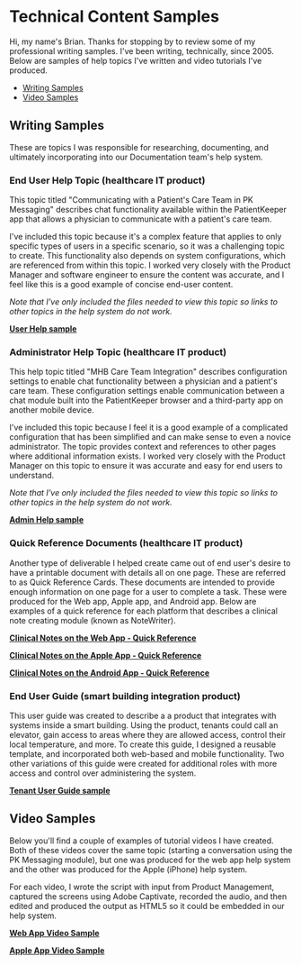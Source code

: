 # Technical Content Samples
Hi, my name's Brian. Thanks for stopping by to review some of my professional writing samples. I've been writing, technically, since 2005. Below are samples of help topics I've written and video tutorials I've produced. 

- [Writing Samples](#writing-samples)
- [Video Samples](#video-samples)

## Writing Samples
These are topics I was responsible for researching, documenting, and ultimately incorporating into our Documentation team's help system. 

### End User Help Topic (healthcare IT product)
This topic titled "Communicating with a Patient's Care Team in PK Messaging" describes chat functionality available within the PatientKeeper app that allows a physician to communicate with a patient's care team. 

I've included this topic because it's a complex feature that applies to only specific types of users in a specific scenario, so it was a challenging topic to create. This functionality also depends on system configurations, which are referenced from within this topic. I worked very closely with the Product Manager and software engineer to ensure the content was accurate, and I feel like this is a good example of concise end-user content. 

*Note that I've only included the files needed to view this topic so links to other topics in the help system do not work.*

**[User Help sample](https://mydogjack.github.io/samples/UserTopicSample-Web/index.html)**


### Administrator Help Topic (healthcare IT product)
This help topic titled "MHB Care Team Integration" describes configuration settings to enable chat functionality between a physician and a patient's care team. These configuration settings enable communication between a chat module built into the PatientKeeper browser and a third-party app on another mobile device.  

I've included this topic because I feel it is a good example of a complicated configuration that has been simplified and can make sense to even a novice administrator. The topic provides context and references to other pages where additional information exists. I worked very closely with the Product Manager on this topic to ensure it was accurate and easy for end users to understand. 

*Note that I've only included the files needed to view this topic so links to other topics in the help system do not work.*

**[Admin Help sample](https://mydogjack.github.io/samples/AdminTopicSample/)**

### Quick Reference Documents (healthcare IT product)
Another type of deliverable I helped create came out of end user's desire to have a printable document with details all on one page. These are referred to as Quick Reference Cards. These documents are intended to provide enough information on one page for a user to complete a task. These were produced for the Web app, Apple app, and Android app. Below are examples of a quick reference for each platform that describes a clinical note creating module (known as NoteWriter). 

**[Clinical Notes on the Web App - Quick Reference](https://mydogjack.github.io/samples/qrc/notewriter_ref_card.pdf)**

**[Clinical Notes on the Apple App - Quick Reference](https://mydogjack.github.io/samples/qrc/mobile_clinical_notes_apple_ref_card.pdf)**

**[Clinical Notes on the Android App - Quick Reference](https://mydogjack.github.io/samples/qrc/mobile_clinical_notes_android_ref_card.pdf)**

### End User Guide (smart building integration product)
This user guide was created to describe a a product that integrates with systems inside a smart building. Using the product, tenants could call an elevator, gain access to areas where they are allowed access, control their local temperature, and more.
To create this guide, I designed a reusable template, and incorporated both web-based and mobile functionality. Two other variations of this guide were created for additional roles with more access and control over administering the system.  

**[Tenant User Guide sample](https://mydogjack.github.io/samples/cohesion/QuickStartGuide_Tenant.pdf)**


## Video Samples
Below you'll find a couple of examples of tutorial videos I have created. Both of these videos cover the same topic (starting a conversation using the PK Messaging module), but one was produced for the web app help system and the other was produced for the Apple (iPhone) help system. 

For each video, I wrote the script with input from Product Management, captured the screens using Adobe Captivate, recorded the audio, and then edited and produced the output as HTML5 so it could be embedded in our help system. 

**[Web App Video Sample](https://mydogjack.github.io/samples/pkmsg_1startconvo/)**

**[Apple App Video Sample](https://mydogjack.github.io/samples/apple_pkmsg_startconvo/)**

